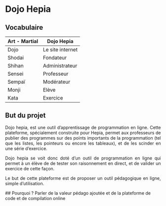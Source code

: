 # Dojo Hepia

## Vocabulaire
| Art - Martial | Dojo Hepia       |
|---------------|------------------|
| Dojo          | Le site internet |
| Shodai        | Fondateur        |
| Shihan        | Administrateur   |
| Sensei        | Professeur       |
| Sempaï        | Modérateur       |
| Monji         | Elève            |
| Kata          | Exercice         |

## But du projet
<div style="text-align: justify;">
Dojo hepia, est une outil d’apprentissage de programmation en ligne. Cette plateforme, spécialement construite pour Hepia, permet aux professeurs de publier des programmes sur des points importants de la programmation (tel que les listes, les pointeurs ou encore les tableaux), et de les scinder en une série d’exercice.

Dojo hepia se voit donc doté d’un outil de programmation en ligne qui permet à un  élève de de tester son raisonnement en direct, et de valider un exercice de cette façon.

Le but de cette plateforme est de proposer un outil pédagogique en ligne, simple d’utilisation.
</div>
## Pourquoi ?
Parler de la valeur pédago ajoutée et de la plateforme de code et de compilation online




